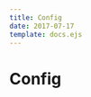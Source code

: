 ```yaml
---
title: Config
date: 2017-07-17
template: docs.ejs
---
```


<h1 class="uc-section-title">Config</h1>

